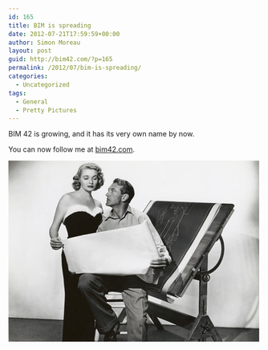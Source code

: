 ```yaml
---
id: 165
title: BIM is spreading
date: 2012-07-21T17:59:59+00:00
author: Simon Moreau
layout: post
guid: http://bim42.com/?p=165
permalink: /2012/07/bim-is-spreading/
categories:
  - Uncategorized
tags:
  - General
  - Pretty Pictures
---
```

BIM 42 is growing, and it has its very own name by now.

You can now follow me at [bim42.com](http://bim42.com "bim42").

![inbimwetrust](/assets/2012/07/inbimwetrust.jpg)